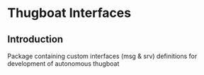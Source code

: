 # Thugboat Interfaces
## Introduction
Package containing custom interfaces (msg & srv) definitions for development of autonomous thugboat
